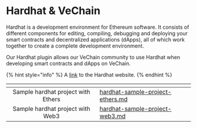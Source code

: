 # Hardhat & VeChain

Hardhat is a development environment for Ethereum software. It consists of different components for editing, compiling, debugging and deploying your smart contracts and decentralized applications (dApps), all of which work together to create a complete development environment.

Our Hardhat plugin allows our VeChain community to use Hardhat when developing smart contracts and dApps on VeChain.

{% hint style="info" %}
A [link](https://hardhat.org/) to the Hardhat website.
{% endhint %}

<table data-view="cards"><thead><tr><th align="center"></th><th data-hidden data-card-target data-type="content-ref"></th></tr></thead><tbody><tr><td align="center">Sample hardhat project with Ethers</td><td><a href="hardhat-sample-project-ethers.md">hardhat-sample-project-ethers.md</a></td></tr><tr><td align="center">Sample hardhat project with Web3</td><td><a href="hardhat-sample-project-web3.md">hardhat-sample-project-web3.md</a></td></tr></tbody></table>
